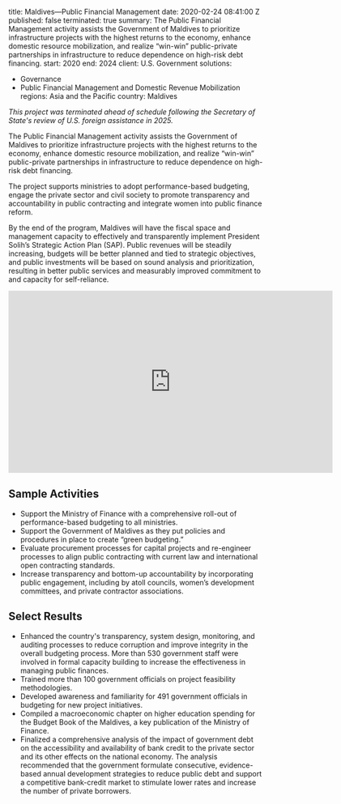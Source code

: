 
title: Maldives—Public Financial Management
date: 2020-02-24 08:41:00 Z
published: false
terminated: true
summary: The Public Financial Management activity assists the Government of Maldives
  to prioritize infrastructure projects with the highest returns to the economy, enhance
  domestic resource mobilization, and realize “win-win” public-private partnerships
  in infrastructure to reduce dependence on high-risk debt financing.
start: 2020
end: 2024
client: U.S. Government
solutions:
- Governance
- Public Financial Management and Domestic Revenue Mobilization
regions: Asia and the Pacific
country: Maldives


<aside><em>This project was terminated ahead of schedule following the Secretary of State's review of U.S. foreign assistance in 2025.</em></aside>

The Public Financial Management activity assists the Government of Maldives to prioritize infrastructure projects with the highest returns to the economy, enhance domestic resource mobilization, and realize “win-win” public-private partnerships in infrastructure to reduce dependence on high-risk debt financing.

The project supports ministries to adopt performance-based budgeting, engage the private sector and civil society to promote transparency and accountability in public contracting and integrate women into public finance reform.

By the end of the program, Maldives will have the fiscal space and management capacity to effectively and transparently implement President Solih’s Strategic Action Plan (SAP). Public revenues will be steadily increasing, budgets will be better planned and tied to strategic objectives, and public investments will be based on sound analysis and prioritization, resulting in better public services and measurably improved commitment to and capacity for self-reliance.

<iframe src="https://player.vimeo.com/video/623772788?h=99da47e1c1" width="640" height="360" frameborder="0" allow="autoplay; fullscreen; picture-in-picture" allowfullscreen></iframe>

## Sample Activities

* Support the Ministry of Finance with a comprehensive roll-out of performance-based budgeting to all ministries.
* Support the Government of Maldives as they put policies and procedures in place to create “green budgeting.”
* Evaluate procurement processes for capital projects and re-engineer processes to align public contracting with current law and international open contracting standards.
* Increase transparency and bottom-up accountability by incorporating public engagement, including by atoll councils, women’s development committees, and private contractor associations.

## Select Results

* Enhanced the country's transparency, system design, monitoring, and auditing processes to reduce corruption and improve integrity in the overall budgeting process. More than 530 government staff were involved in formal capacity building to increase the effectiveness in managing public finances.
* Trained more than 100 government officials on project feasibility methodologies.
* Developed awareness and familiarity for 491 government officials in budgeting for new project initiatives.
* Compiled a macroeconomic chapter on higher education spending for the Budget Book of the Maldives, a key publication of the Ministry of Finance.
* Finalized a comprehensive analysis of the impact of government debt on the accessibility and availability of bank credit to the private sector and its other effects on the national economy. The analysis recommended that the government formulate consecutive, evidence-based annual development strategies to reduce public debt and support a competitive bank-credit market to stimulate lower rates and increase the number of private borrowers.
